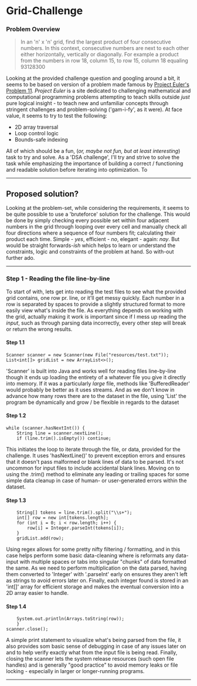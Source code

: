 # Grid-Challenge
### Problem Overview 

>In an 'n' x 'n' grid, find the largest product of four consecutive numbers. In this context, consecutive numbers are 
> next to each other either horizontally, vertically or diagonally. For example a product from the numbers in row 18, 
> column 15, to row 15, column 18 equaling 93128300 

Looking at the provided challenge question and googling around a bit, it seems to be based on version of a problem made 
famous by [Project Euler's Problem 11](https://projecteuler.net/problem=11). <i>Project Euler</i> is a site dedicated to 
challenging mathematical and computational programming problems attempting to teach skills outside <i>just</i> pure
logical insight - to teach new and unfamiliar concepts through stringent challenges and problem-solving ('gam-i-fy', 
as it were). At face value, it seems to try to test the following:

* 2D array traversal 
* Loop control logic 
* Bounds-safe indexing

All of which should be a fun, (<i>or, maybe not fun, but at least interesting</i>) task to try and solve. As a 'DSA challenge', I'll 
try and strive to solve the task while emphasizing the importance of building a correct / functioning and readable 
solution before iterating into optimization. To 

----

## Proposed solution? 

<p>
Looking at the problem-set, while considering the requirements, it seems to be quite possible to use a 'bruteforce' 
solution for the challenge. This would be done by simply checking every possible set within four adjacent numbers in 
the grid through looping over every cell and manually check all four directions where a sequence of four numbers fit; 
calculating their product each time. Simple - <i>yes</i>, efficient - <i>no</i>, elegant - again: <i>nay</i>. But 
would be straight forwards-<i>ish</i> which helps to learn or understand the constraints, logic and constraints of the 
problem at hand. So with-out further ado. 
</p>

----

### Step 1 - Reading the file line-by-line
<p>
To start of with, lets get into reading the test files to see what the provided grid contains, one row pr. line, or it'll
get messy quickly. Each number in a row is separated by spaces to provide a slightly structured format to more easily 
view what's inside the file. As everything depends on working with the grid, actually making it work is important since 
if I mess up reading the <i>input</i>, such as through parsing data incorrectly, every other step will break or return 
the wrong results.
</p>

#### Step 1.1
````
Scanner scanner = new Scanner(new File("resources/test.txt"));
List<int[]> gridList = new ArrayList<>();
````
<p>
'Scanner' is built into Java and works well for reading files line-by-line though it ends up loading the entirety of a 
whatever file you give it directly into memory. If it was a particularly <i>large</i> file, methods like 'BufferedReader'
would probably be better as it uses streams. And as we don't know in advance how many rows there are to the dataset in the 
file, using 'List' the program be dynamically and grow / be flexible in regards to the dataset 
</p>

#### Step 1.2
````
while (scanner.hasNextInt()) {
    String line = scanner.nextLine();
    if (line.trim().isEmpty()) continue;
````
<p>
This initiates the loop to iterate through the file, or data, provided for the challenge. It uses 'hasNextLine()' to 
prevent exception errors and ensures that it doesn't pass malformed or blank lines of data to be parsed. It's not 
uncommon for input files to include accidental blank lines. Moving on to using the .trim() method to eliminate any 
leading or trailing spaces for some simple data cleanup in case of human- or user-generated errors within the dataset. 
</p>

#### Step 1.3
````
    String[] tokens = line.trim().split("\\s+"); 
    int[] row = new int[tokens.length];
    for (int i = 0; i < row.length; i++) {
        row[i] = Integer.parseInt(tokens[i]);
    }
    gridList.add(row);
````

<p>
Using regex allows for some pretty nifty filtering / formatting, and in this case helps perform some basic data-cleaning
where is reformats any data-input with multiple spaces or tabs into singular "chunks" of data formatted the same. As we 
need to perform multiplication on the data parsed, having them converted to 'Integer' with '.parseInt' early on ensures 
they aren't left as strings to avoid errors later on. Finally, each integer found is stored in an 'int[]' array for 
efficient storage and makes the eventual conversion into a 2D array easier to handle. 
</p>

#### Step 1.4
````
    System.out.println(Arrays.toString(row)); 
    }
scanner.close();
````
<p>
A simple print statement to visualize what's being parsed from the file, it also provides som basic sense of debugging 
in case of any issues later on and to help verify exactly what from the input file is being read. Finally, closing the 
scanner lets the system release resources (such open file handles) and is generally "good practice" to avoid memory leaks
or file locking - especially in larger or longer-running programs. 
</p>

----